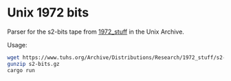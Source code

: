 # Unix 1972 bits

Parser for the s2-bits tape from [1972_stuff](https://www.tuhs.org/Archive/Distributions/Research/1972_stuff/)
in the Unix Archive.

Usage:

```sh
wget https://www.tuhs.org/Archive/Distributions/Research/1972_stuff/s2-bits.gz
gunzip s2-bits.gz
cargo run
```
